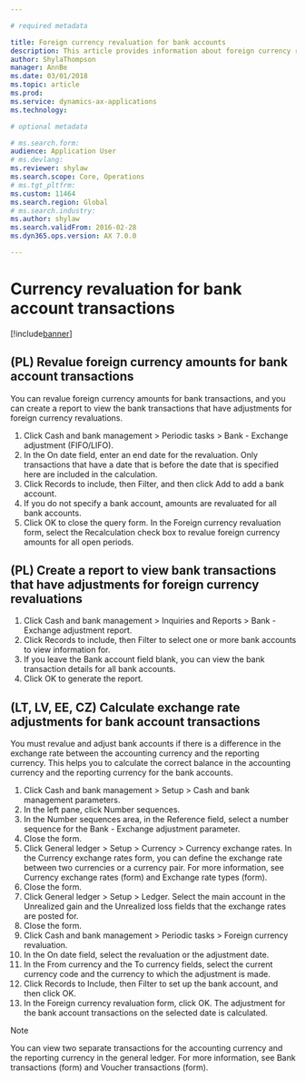 ```yaml
---

# required metadata

title: Foreign currency revaluation for bank accounts
description: This article provides information about foreign currency revaluation for bank accounts.
author: ShylaThompson
manager: AnnBe
ms.date: 03/01/2018
ms.topic: article
ms.prod: 
ms.service: dynamics-ax-applications
ms.technology: 

# optional metadata

# ms.search.form:
audience: Application User
# ms.devlang: 
ms.reviewer: shylaw
ms.search.scope: Core, Operations
# ms.tgt_pltfrm: 
ms.custom: 11464
ms.search.region: Global
# ms.search.industry: 
ms.author: shylaw
ms.search.validFrom: 2016-02-28
ms.dyn365.ops.version: AX 7.0.0

---
```


# Currency revaluation for bank account transactions

[!include[banner](../includes/banner.md)]

## (PL) Revalue foreign currency amounts for bank account transactions

You can revalue foreign currency amounts for bank transactions, and you can create a report to view the bank transactions that have adjustments for foreign currency revaluations. 

1. Click Cash and bank management > Periodic tasks > Bank - Exchange adjustment (FIFO/LIFO). 
2. In the On date field, enter an end date for the revaluation. Only transactions that have a date that is before the date that is specified here are included in the calculation. 
3. Click Records to include, then Filter, and then click Add to add a bank account. 
4. If you do not specify a bank account, amounts are revaluated for all bank accounts. 
5. Click OK to close the query form. In the Foreign currency revaluation form, select the Recalculation check box to revalue foreign currency amounts for all open periods. 

## (PL) Create a report to view bank transactions that have adjustments for foreign currency revaluations

1. Click Cash and bank management > Inquiries and Reports > Bank - Exchange adjustment report. 
2. Click Records to include, then Filter to select one or more bank accounts to view information for. 
3. If you leave the Bank account field blank, you can view the bank transaction details for all bank accounts. 
4. Click OK to generate the report. 

## (LT, LV, EE, CZ) Calculate exchange rate adjustments for bank account transactions

You must revalue and adjust bank accounts if there is a difference in the exchange rate between the accounting currency and the reporting currency. This helps you to calculate the correct balance in the accounting currency and the reporting currency for the bank accounts. 

1. Click Cash and bank management > Setup > Cash and bank management parameters. 
2. In the left pane, click Number sequences. 
3. In the Number sequences area, in the Reference field, select a number sequence for the Bank - Exchange adjustment parameter. 
4. Close the form. 
5. Click General ledger > Setup > Currency > Currency exchange rates. In the Currency exchange rates form, you can define the exchange rate between two currencies or a currency pair. For more information, see Currency exchange rates (form) and Exchange rate types (form). 
6. Close the form. 
7. Click General ledger > Setup > Ledger. Select the main account in the Unrealized gain and the Unrealized loss fields that the exchange rates are posted for. 
8. Close the form. 
9. Click Cash and bank management > Periodic tasks > Foreign currency revaluation. 
10. In the On date field, select the revaluation or the adjustment date. 
11. In the From currency and the To currency fields, select the current currency code and the currency to which the adjustment is made. 
12. Click Records to Include, then Filter to set up the bank account, and then click OK. 
13. In the Foreign currency revaluation form, click OK. The adjustment for the bank account transactions on the selected date is calculated. 
   > [!NOTE]
   > You can view two separate transactions for the accounting currency and the reporting currency in the general ledger. For more information, see Bank transactions (form) and Voucher transactions (form). 
